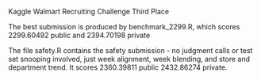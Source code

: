 Kaggle Walmart Recruiting Challenge
Third Place

The best submission is produced by benchmark_2299.R, which scores
2299.60492 public and 2394.70198 private

The file safety.R contains the safety submission - no judgment calls or test set snooping involved,
just week alignment, week blending, and store and department trend.
It scores 2360.39811 public 2432.86274 private.